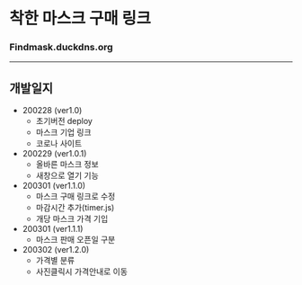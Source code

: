 # 착한 마스크 구매 링크

### Findmask.duckdns.org

---

## 개발일지

- 200228 (ver1.0)
  - 초기버전 deploy
  - 마스크 기업 링크
  - 코로나 사이트
- 200229 (ver1.0.1)
  - 올바른 마스크 정보
  - 새창으로 열기 기능
- 200301 (ver1.1.0)
  - 마스크 구매 링크로 수정
  - 마감시간 추가(timer.js)
  - 개당 마스크 가격 기입
- 200301 (ver1.1.1)
  - 마스크 판매 오픈일 구분
- 200302 (ver1.2.0)
  - 가격별 분류
  - 사진클릭시 가격안내로 이동
